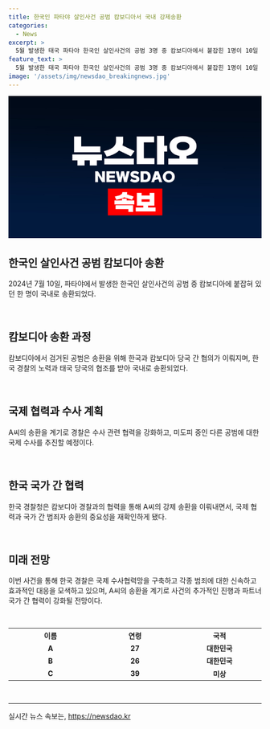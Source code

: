 ```yaml
---
title: 한국인 파타야 살인사건 공범 캄보디아서 국내 강제송환
categories:
  - News
excerpt: >
  5월 발생한 태국 파타야 한국인 살인사건의 공범 3명 중 캄보디아에서 붙잡힌 1명이 10일 국내로 강제송환됐다. 살인 피의자 A(27)씨는 30대 한국인을 납치·살해하고 시신을 유기한 혐의를 받으며 캄보디아로 도주했으나 58일 만에 검거됐다. 경찰청은 A씨의 신속한 국내 송환을 위해 노력하였고, 현재 A씨를 중심으로 수사를 집중할 예정이다. 또한, 현재 도피 중인 공범 C씨에 대해서는 국제공조를 통해 조속한 검거를 모색할 계획이다.
feature_text: >
  5월 발생한 태국 파타야 한국인 살인사건의 공범 3명 중 캄보디아에서 붙잡힌 1명이 10일 국내로 강제송환됐다. 살인 피의자 A(27)씨는 30대 한국인을 납치·살해하고 시신을 유기한 혐의를 받으며 캄보디아로 도주했으나 58일 만에 검거됐다. 경찰청은 A씨의 신속한 국내 송환을 위해 노력하였고, 현재 A씨를 중심으로 수사를 집중할 예정이다. 또한, 현재 도피 중인 공범 C씨에 대해서는 국제공조를 통해 조속한 검거를 모색할 계획이다.
image: '/assets/img/newsdao_breakingnews.jpg'
---
```


<p><img src="/assets/img/newsdao_breakingnews.jpg" alt="bookingtag 속보" /></p>

<h2 data-ke-size="size26">한국인 살인사건 공범 캄보디아 송환</h2>

<p data-ke-size="size16">2024년 7월 10일, 파타야에서 발생한 한국인 살인사건의 공범 중 캄보디아에 붙잡혀 있던 한 명이 국내로 송환되었다.</p>

<p><br></p>

<h2 data-ke-size="size24">캄보디아 송환 과정</h2>

<p data-ke-size="size16">캄보디아에서 검거된 공범은 송환을 위해 한국과 캄보디아 당국 간 협의가 이뤄지며, 한국 경찰의 노력과 태국 당국의 협조를 받아 국내로 송환되었다.</p>

<p><br></p>

<h2 data-ke-size="size24">국제 협력과 수사 계획</h2>

<p data-ke-size="size16">A씨의 송환을 계기로 경찰은 수사 관련 협력을 강화하고, 미도피 중인 다른 공범에 대한 국제 수사를 추진할 예정이다.</p>

<p><br></p>

<h2 data-ke-size="size24">한국 국가 간 협력</h2>

<p data-ke-size="size16">한국 경찰청은 캄보디아 경찰과의 협력을 통해 A씨의 강제 송환을 이뤄내면서, 국제 협력과 국가 간 범죄자 송환의 중요성을 재확인하게 됐다.</p>

<p><br></p>

<h2 data-ke-size="size24">미래 전망</h2>

<p data-ke-size="size16">이번 사건을 통해 한국 경찰은 국제 수사협력망을 구축하고 각종 범죄에 대한 신속하고 효과적인 대응을 모색하고 있으며, A씨의 송환을 계기로 사건의 추가적인 진행과 파트너 국가 간 협력이 강화될 전망이다.</p>

<p><br></p>

<table>
  <tr>
    <th style="text-align: center; width: 211px;"><b>이름</b></th>
    <th style="text-align: center; width: 211px;"><b>연령</b></th>
    <th style="text-align: center; width: 211px;"><b>국적</b></th>
  </tr>
  <tr>
    <td style="text-align: center; height: 17px;"><b>A</b></td>
    <td style="text-align: center; height: 17px;"><b>27</b></td>
    <td style="text-align: center; height: 17px;"><b>대한민국</b></td>
  </tr>
  <tr>
    <td style="text-align: center; height: 17px;"><b>B</b></td>
    <td style="text-align: center; height: 17px;"><b>26</b></td>
    <td style="text-align: center; height: 17px;"><b>대한민국</b></td>
  </tr>
  <tr>
    <td style="text-align: center; height: 17px;"><b>C</b></td>
    <td style="text-align: center; height: 17px;"><b>39</b></td>
    <td style="text-align: center; height: 17px;"><b>미상</b></td>
  </tr>
</table>

<p><br>
<hr></p>

<p data-ke-size="size16"></p>
실시간 뉴스 속보는, <a href="https://newsdao.kr" rel="dofollow">https://newsdao.kr</a>


